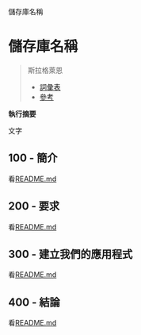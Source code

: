 儲存庫名稱

# 儲存庫名稱

> 斯拉格萊恩
>
> -   [詞彙表](./GLOSSARY.md)
> -   [參考](./REFERENCES.md)

**執行摘要**

文字

## 100 - 簡介

看[README.md](./100/README.md)

## 200 - 要求

看[README.md](./200/README.md)

## 300 - 建立我們的應用程式

看[README.md](./300/README.md)

## 400 - 結論

看[README.md](./400/README.md)
